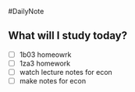 #DailyNote 

## What will I study today?
- [ ] 1b03 homeowrk
- [ ] 1za3 homework
- [ ] watch lecture notes for econ 
- [ ] make notes for econ